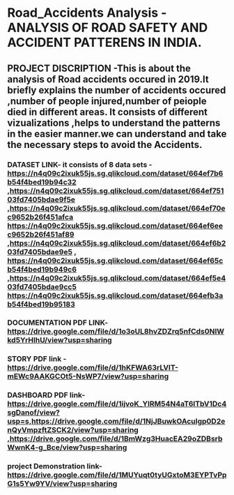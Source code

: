 # Road_Accidents Analysis - ANALYSIS OF ROAD SAFETY AND  ACCIDENT PATTERENS IN INDIA.
## PROJECT DISCRIPTION -This is about the analysis of Road accidents occured in 2019.It briefly explains the number of accidents occured ,number of people injured,number of peiople died in different areas. It consists of different vizualizations ,helps to understand the patterns in the easier manner.we can understand and take the necessary steps to avoid the Accidents.
### DATASET LINK- it consists of 8 data sets -https://n4q09c2ixuk55js.sg.qlikcloud.com/dataset/664ef7b6b54f4bed19b94c32 ,https://n4q09c2ixuk55js.sg.qlikcloud.com/dataset/664ef75103fd7405bdae9f5e ,https://n4q09c2ixuk55js.sg.qlikcloud.com/dataset/664ef70ec9652b26f451afca                    https://n4q09c2ixuk55js.sg.qlikcloud.com/dataset/664ef6eec9652b26f451af89 ,https://n4q09c2ixuk55js.sg.qlikcloud.com/dataset/664ef6b203fd7405bdae9e5 ,                     https://n4q09c2ixuk55js.sg.qlikcloud.com/dataset/664ef65cb54f4bed19b949c6 ,https://n4q09c2ixuk55js.sg.qlikcloud.com/dataset/664ef5e403fd7405bdae9cc5                    https://n4q09c2ixuk55js.sg.qlikcloud.com/dataset/664efb3ab54f4bed19b95183
### DOCUMENTATION PDF LINK-https://drive.google.com/file/d/1o3oUL8hvZDZrq5nfCds0NIWkd5YrHlhU/view?usp=sharing
### STORY PDF link -https://drive.google.com/file/d/1hKFWA63rLVIT-mEWc9AAKGCOt5-NsWP7/view?usp=sharing
### DASHBOARD PDF link-https://drive.google.com/file/d/1ijvoK_YIRM54N4aT6lTbV1Dc4sgDanof/view?usp=s,https://drive.google.com/file/d/1NjJBuwkOAcuIgp0D2enQyVmpzftZSCK2/view?usp=sharing ,https://drive.google.com/file/d/1BmWzg3HuacEA29oZDBsrbWwnK4-g_Bce/view?usp=sharing
### project Demonstration link-https://drive.google.com/file/d/1MUYuqt0tyUGxtoM3EYPTvPpG1s5Yw9YV/view?usp=sharing

